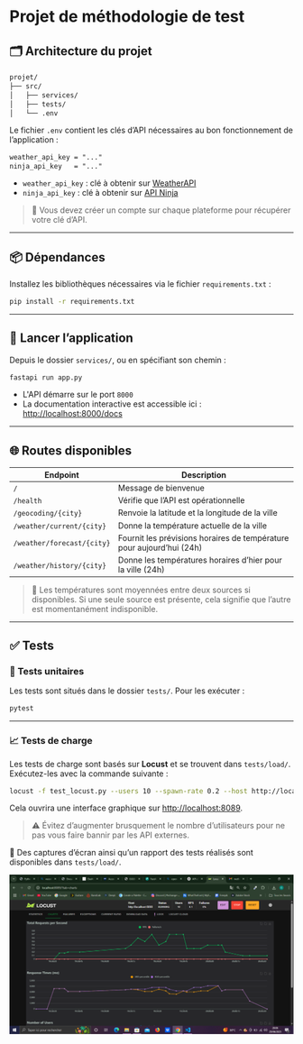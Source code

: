 # Projet de méthodologie de test

## 🗂️ Architecture du projet

```
projet/
├── src/
│   ├── services/
│   ├── tests/
│   └── .env
```

Le fichier `.env` contient les clés d’API nécessaires au bon fonctionnement de l’application :

```
weather_api_key = "..."
ninja_api_key   = "..."
```

- `weather_api_key` : clé à obtenir sur [WeatherAPI](https://www.weatherapi.com)
- `ninja_api_key` : clé à obtenir sur [API Ninja](https://api-ninjas.com)

> 📌 Vous devez créer un compte sur chaque plateforme pour récupérer votre clé d’API.

---

## 📦 Dépendances

Installez les bibliothèques nécessaires via le fichier `requirements.txt` :

```bash
pip install -r requirements.txt
```

---

## 🚀 Lancer l’application

Depuis le dossier `services/`, ou en spécifiant son chemin :

```bash
fastapi run app.py
```

- L'API démarre sur le port `8000`
- La documentation interactive est accessible ici : [http://localhost:8000/docs](http://localhost:8000/docs)

---

## 🌐 Routes disponibles

| Endpoint                         | Description                                                               |
|----------------------------------|---------------------------------------------------------------------------|
| `/`                              | Message de bienvenue                                                      |
| `/health`                        | Vérifie que l’API est opérationnelle                                      |
| `/geocoding/{city}`              | Renvoie la latitude et la longitude de la ville                           |
| `/weather/current/{city}`        | Donne la température actuelle de la ville                                 |
| `/weather/forecast/{city}`       | Fournit les prévisions horaires de température pour aujourd’hui (24h)     |
| `/weather/history/{city}`        | Donne les températures horaires d’hier pour la ville (24h)                |

> 📌 Les températures sont moyennées entre deux sources si disponibles. Si une seule source est présente, cela signifie que l’autre est momentanément indisponible.

---

## ✅ Tests

### 🧪 Tests unitaires

Les tests sont situés dans le dossier `tests/`. Pour les exécuter :

```bash
pytest
```

---

### 📈 Tests de charge

Les tests de charge sont basés sur **Locust** et se trouvent dans `tests/load/`.  
Exécutez-les avec la commande suivante :

```bash
locust -f test_locust.py --users 10 --spawn-rate 0.2 --host http://localhost:8000
```

Cela ouvrira une interface graphique sur [http://localhost:8089](http://localhost:8089).

> ⚠️ Évitez d’augmenter brusquement le nombre d’utilisateurs pour ne pas vous faire bannir par les API externes.

📎 Des captures d’écran ainsi qu’un rapport des tests réalisés sont disponibles dans `tests/load/`.

![Graphique tests de charge](src/tests/load/image_locust.png)
